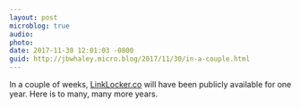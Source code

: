 ```yaml
---
layout: post
microblog: true
audio: 
photo: 
date: 2017-11-30 12:01:03 -0800
guid: http://jbwhaley.micro.blog/2017/11/30/in-a-couple.html
---
```

In a couple of weeks, [LinkLocker.co](https://linklocker.co) will have been publicly available for one year. Here is to many, many more years.
